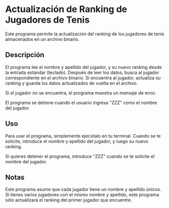# Actualización de Ranking de Jugadores de Tenis

Este programa permite la actualización del ranking de los jugadores de tenis almacenados en un archivo binario. 

## Descripción

El programa lee el nombre y apellido del jugador, y su nuevo ranking desde la entrada estándar (teclado). Después de leer los datos, busca al jugador correspondiente en el archivo binario. Si encuentra al jugador, actualiza su ranking y guarda los datos actualizados de vuelta en el archivo. 

Si el jugador no se encuentra, el programa muestra un mensaje de error. 

El programa se detiene cuando el usuario ingresa "ZZZ" como el nombre del jugador.

## Uso

Para usar el programa, simplemente ejecútalo en tu terminal. Cuando se te solicite, introduce el nombre y apellido del jugador, y luego su nuevo ranking.

Si quieres detener el programa, introduce "ZZZ" cuando se te solicite el nombre del jugador.

## Notas

Este programa asume que cada jugador tiene un nombre y apellido únicos. Si tienes varios jugadores con el mismo nombre y apellido, este programa sólo actualizará el ranking del primer jugador que encuentre.
